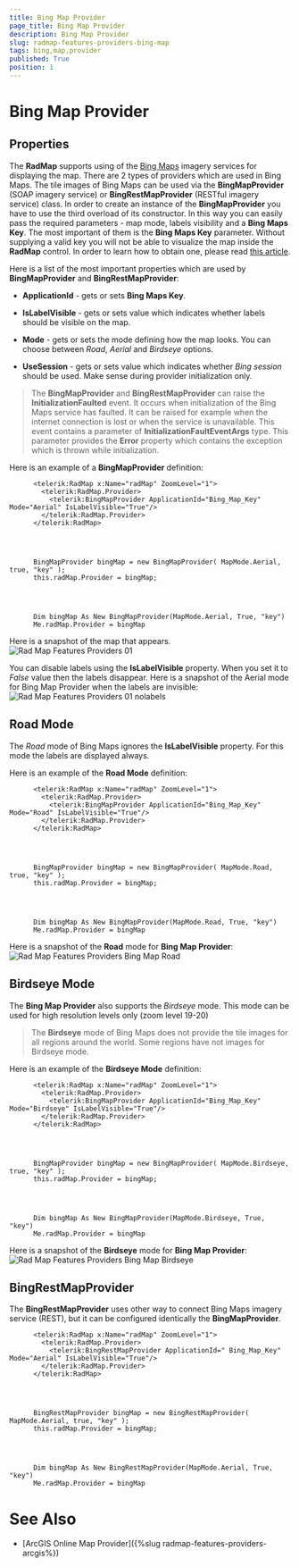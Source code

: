 ```yaml
---
title: Bing Map Provider
page_title: Bing Map Provider
description: Bing Map Provider
slug: radmap-features-providers-bing-map
tags: bing,map,provider
published: True
position: 1
---
```


# Bing Map Provider



## Properties

The __RadMap__ supports using of the [Bing Maps](http://www.bing.com/maps/) imagery services for displaying the map. There are 2 types of providers which are used in Bing Maps. The tile images of Bing Maps can be used via the __BingMapProvider__ (SOAP imagery service) or __BingRestMapProvider__ (RESTful imagery service) class. In order to create an instance of the __BingMapProvider__ you have to use the third overload of its constructor. In this way you can easily pass the required parameters - map mode, labels visibility and a __Bing Maps Key__. The most important of them is the __Bing Maps Key__ parameter. Without supplying a valid key you will not be able to visualize the map inside the __RadMap__ control. In order to learn how to obtain one, please read [this article](http://msdn.microsoft.com/en-us/library/ee681900.aspx).
        

Here is a list of the most important properties which are used by __BingMapProvider__ and __BingRestMapProvider__:
        

* __ApplicationId__ - gets or sets __Bing Maps Key__.
            

* __IsLabelVisible__ - gets or sets value which indicates whether labels should be visible on the map.
            

* __Mode__ - gets or sets the mode defining how the map looks. You can choose between *Road*, *Aerial* and *Birdseye* options.
            

* __UseSession__ - gets or sets value which indicates whether *Bing session* should be used. Make sense during provider initialization only.
            

>The __BingMapProvider__ and __BingRestMapProvider__ can raise the __InitializationFaulted__ event. It occurs when initialization of the Bing Maps service has faulted. It can be raised for example when the internet connection is lost or when the service is unavailable. This event contains a parameter of __InitializationFaultEventArgs__ type. This parameter provides the __Error__ property which contains the exception which is thrown while initialization.
          

Here is an example of a __BingMapProvider__ definition:
        

	
          <telerik:RadMap x:Name="radMap" ZoomLevel="1">
            <telerik:RadMap.Provider>
              <telerik:BingMapProvider ApplicationId="Bing_Map_Key" Mode="Aerial" IsLabelVisible="True"/>
            </telerik:RadMap.Provider>
          </telerik:RadMap>



	
          BingMapProvider bingMap = new BingMapProvider( MapMode.Aerial, true, "key" );
          this.radMap.Provider = bingMap;



	
          Dim bingMap As New BingMapProvider(MapMode.Aerial, True, "key")
          Me.radMap.Provider = bingMap



Here is a snapshot of the map that appears.![Rad Map Features Providers 01](images/RadMap_Features_Providers_01.png)

You can disable labels using the __IsLabelVisible__ property. When you set it to *False* value then the labels disappear. Here is a snapshot of the Aerial mode for Bing Map Provider when the labels are invisible:
        ![Rad Map Features Providers 01 nolabels](images/RadMap_Features_Providers_01_nolabels.png)

## Road Mode

The *Road* mode of Bing Maps ignores the __IsLabelVisible__ property. For this mode the labels are displayed always.
        

Here is an example of the __Road Mode__ definition:
        

	
          <telerik:RadMap x:Name="radMap" ZoomLevel="1">
            <telerik:RadMap.Provider>
              <telerik:BingMapProvider ApplicationId="Bing_Map_Key" Mode="Road" IsLabelVisible="True"/>
            </telerik:RadMap.Provider>
          </telerik:RadMap>



	
          BingMapProvider bingMap = new BingMapProvider( MapMode.Road, true, "key" );
          this.radMap.Provider = bingMap;



	
          Dim bingMap As New BingMapProvider(MapMode.Road, True, "key")
          Me.radMap.Provider = bingMap



Here is a snapshot of the __Road__ mode for __Bing Map Provider__:
        ![Rad Map Features Providers Bing Map Road](images/RadMap_Features_Providers_BingMap_Road.png)

## Birdseye Mode

The __Bing Map Provider__ also supports the *Birdseye* mode. This mode can be used for high resolution levels only (zoom level 19-20)
        

>The __Birdseye__ mode of Bing Maps does not provide the tile images for all regions around the world. Some regions have not images for Birdseye mode.
          

Here is an example of the __Birdseye Mode__ definition:

	
          <telerik:RadMap x:Name="radMap" ZoomLevel="1">
            <telerik:RadMap.Provider>
              <telerik:BingMapProvider ApplicationId="Bing_Map_Key" Mode="Birdseye" IsLabelVisible="True"/>
            </telerik:RadMap.Provider>
          </telerik:RadMap>



	
          BingMapProvider bingMap = new BingMapProvider( MapMode.Birdseye, true, "key" );
          this.radMap.Provider = bingMap;



	
          Dim bingMap As New BingMapProvider(MapMode.Birdseye, True, "key")
          Me.radMap.Provider = bingMap



Here is a snapshot of the __Birdseye__ mode for __Bing Map Provider__:
        ![Rad Map Features Providers Bing Map Birdseye](images/RadMap_Features_Providers_BingMap_Birdseye.png)

## BingRestMapProvider

The __BingRestMapProvider__ uses other way to connect Bing Maps imagery service (REST), but it can be configured identically the __BingMapProvider__.
      

	
          <telerik:RadMap x:Name="radMap" ZoomLevel="1">
            <telerik:RadMap.Provider>
              <telerik:BingRestMapProvider ApplicationId=" Bing_Map_Key" Mode="Aerial" IsLabelVisible="True"/>
            </telerik:RadMap.Provider>
          </telerik:RadMap>



	
          BingRestMapProvider bingMap = new BingRestMapProvider( MapMode.Aerial, true, "key" );
          this.radMap.Provider = bingMap;



	
          Dim bingMap As New BingRestMapProvider(MapMode.Aerial, True, "key")
          Me.radMap.Provider = bingMap



# See Also

 * [ArcGIS Online Map Provider]({%slug radmap-features-providers-arcgis%})
